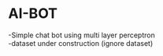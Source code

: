 # AI-BOT

-Simple chat bot using multi layer perceptron   
-dataset under construction (ignore dataset)
